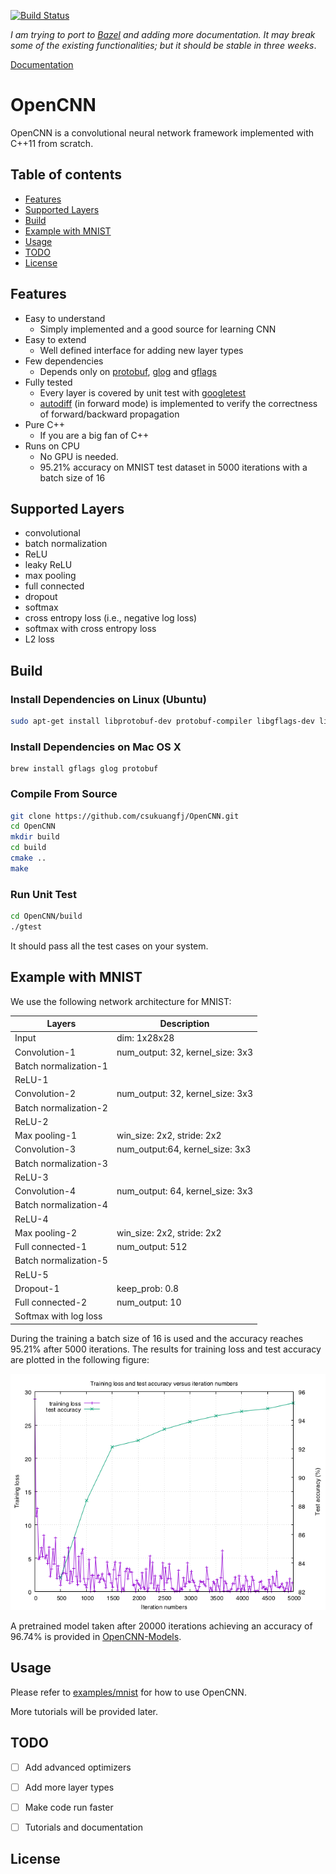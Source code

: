 
[![Build Status](https://travis-ci.com/csukuangfj/OpenCNN.svg?branch=dev)](https://travis-ci.com/csukuangfj/OpenCNN)


*I am trying to port to [Bazel][10] and adding more documentation. It may break some
of the existing functionalities; but it should be stable in three weeks*.

[Documentation][9]

# OpenCNN

OpenCNN is a convolutional neural network framework implemented
with C++11 from scratch.

## Table of contents

- [Features](#features)
- [Supported Layers](#supported-layers)
- [Build](#build)
- [Example with MNIST](#example-with-mnist)
- [Usage](#usage)
- [TODO](#todo)
- [License](#License)

## Features
- Easy to understand
    * Simply implemented and a good source for learning CNN
- Easy to extend
    * Well defined interface for adding new layer types
- Few dependencies
    * Depends only on [protobuf][1], [glog][2] and [gflags][3]
- Fully tested
    * Every layer is covered by unit test with [googletest][4]
    * [autodiff][5] (in forward mode) is implemented to verify the correctness of forward/backward propagation
- Pure C++
    * If you are a big fan of C++
- Runs on CPU
    * No GPU is needed.
    * 95.21% accuracy on MNIST test dataset in 5000 iterations with a batch size of 16

## Supported Layers
- convolutional
- batch normalization
- ReLU
- leaky ReLU
- max pooling
- full connected
- dropout
- softmax
- cross entropy loss (i.e., negative log loss)
- softmax with cross entropy loss
- L2 loss

## Build
### Install Dependencies on Linux (Ubuntu)

```sh
sudo apt-get install libprotobuf-dev protobuf-compiler libgflags-dev libgoogle-glog-dev
```

### Install Dependencies on Mac OS X

```
brew install gflags glog protobuf
```

### Compile From Source

```sh
git clone https://github.com/csukuangfj/OpenCNN.git
cd OpenCNN
mkdir build
cd build
cmake ..
make
```

### Run Unit Test

```sh
cd OpenCNN/build
./gtest
```

It should pass all the test cases on your system.

## Example with MNIST
We use the following network architecture for MNIST:

| Layers                | Description                      |
|-----------------------|----------------------------------|
| Input                 | dim: 1x28x28                     |
| Convolution-1         | num_output: 32, kernel_size: 3x3 |
| Batch normalization-1 |                                  |
| ReLU-1                |                                  |
| Convolution-2         | num_output: 32, kernel_size: 3x3 |
| Batch normalization-2 |                                  |
| ReLU-2                |                                  |
| Max pooling-1         | win_size: 2x2, stride: 2x2       |
| Convolution-3         | num_output:64, kernel_size: 3x3  |
| Batch normalization-3 |                                  |
| ReLU-3                |                                  |
| Convolution-4         | num_output: 64, kernel_size: 3x3 |
| Batch normalization-4 |                                  |
| ReLU-4                |                                  |
| Max pooling-2         | win_size: 2x2, stride: 2x2       |
| Full connected-1      | num_output: 512                  |
| Batch normalization-5 |                                  |
| ReLU-5                |                                  |
| Dropout-1             | keep_prob: 0.8                   |
| Full connected-2      | num_output: 10                   |
| Softmax with log loss |                                  |

During the training a batch size of 16 is used and the accuracy
reaches 95.21% after 5000 iterations. The results for training loss and
test accuracy are plotted in the following figure:

![training-loss-test-accuracy-versus-iterations][6]

A pretrained model taken after 20000 iterations achieving an accuracy
of 96.74% is provided in [OpenCNN-Models][8].

## Usage
Please refer to [examples/mnist][7] for how to use OpenCNN.

More tutorials will be provided later.

## TODO
- [ ] Add advanced optimizers
- [ ] Add more layer types
- [ ] Make code run faster
- [ ] Tutorials and documentation


## License


[10]: https://bazel.build/
[9]: https://csukuangfj.github.io/doc/OpenCNN/
[8]: https://github.com/csukuangfj/OpenCNN-Models/tree/master/mnist
[7]: https://github.com/csukuangfj/OpenCNN/tree/master/examples/mnist
[6]: /examples/mnist/loss-accuracy-iter.png
[5]: https://en.wikipedia.org/wiki/Automatic_differentiation
[4]: https://github.com/abseil/googletest
[3]: https://github.com/gflags/gflags
[2]: https://github.com/google/glog
[1]: https://github.com/protocolbuffers/protobuf

